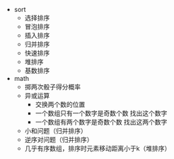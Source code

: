 - sort
  - 选择排序
  - 冒泡排序
  - 插入排序
  - 归并排序
  - 快速排序
  - 堆排序
  - 基数排序
- math
  - 掷两次骰子得分概率
  - 异或运算
    - 交换两个数的位置
    - 一个数组只有一个数字是奇数个数 找出这个数字
    - 一个数组有两个数字是奇数个数 找出这两个数字
  - 小和问题（归并排序）
  - 逆序对问题（归并排序）
  - 几乎有序数组，排序时元素移动距离小于k（堆排序）